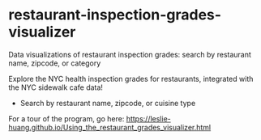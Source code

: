 # restaurant-inspection-grades-visualizer
Data visualizations of restaurant inspection grades: search by restaurant name, zipcode, or category

Explore the NYC health inspection grades for restaurants, integrated with the NYC sidewalk cafe data!
- Search by restaurant name, zipcode, or cuisine type

For a tour of the program, go here:
https://leslie-huang.github.io/Using_the_restaurant_grades_visualizer.html